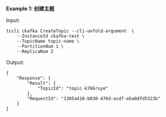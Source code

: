 **Example 1: 创建主题**



Input: 

```
tccli ckafka CreateTopic --cli-unfold-argument  \
    --InstanceId ckafka-test \
    --TopicName topic-name \
    --PartitionNum 1 \
    --ReplicaNum 2
```

Output: 
```
{
    "Response": {
        "Result": {
            "TopicId": "topic-k766ruye"
        },
        "RequestId": "1305a410-b030-476d-acdf-eba0dfd5323b"
    }
}
```

